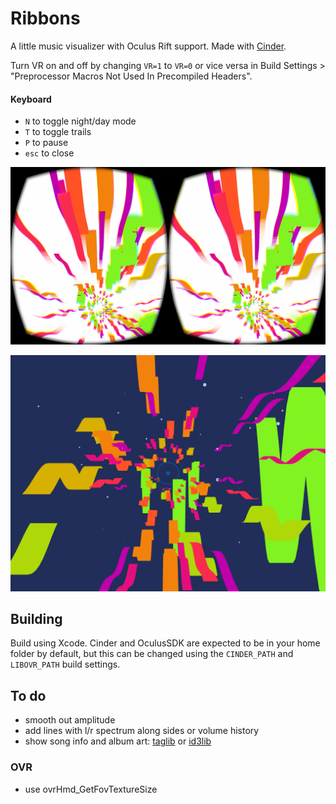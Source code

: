 # Ribbons

A little music visualizer with Oculus Rift support. Made with [Cinder](http://libcinder.org/).

Turn VR on and off by changing `VR=1` to `VR=0` or vice versa in Build Settings > "Preprocessor Macros Not Used In Precompiled Headers".

#### Keyboard

- `N` to toggle night/day mode
- `T` to toggle trails
- `P` to pause
- `esc` to close

![Day VR screenshot](img/day-vr-1.png)

![Night screenshot](img/night-2d-1.png)

## Building

Build using Xcode. Cinder and OculusSDK are expected to be in your home folder by default, but this can be changed using the `CINDER_PATH` and `LIBOVR_PATH` build settings.

## To do

- smooth out amplitude
- add lines with l/r spectrum along sides or volume history
- show song info and album art: [taglib](https://github.com/taglib/taglib) or [id3lib](http://id3lib.sourceforge.net/)

### OVR

- use ovrHmd_GetFovTextureSize
